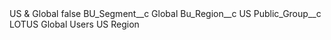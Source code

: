 <?xml version="1.0" encoding="UTF-8"?>
<CustomMetadata xmlns="http://soap.sforce.com/2006/04/metadata" xmlns:xsi="http://www.w3.org/2001/XMLSchema-instance" xmlns:xsd="http://www.w3.org/2001/XMLSchema">
    <label>US &amp; Global</label>
    <protected>false</protected>
    <values>
        <field>BU_Segment__c</field>
        <value xsi:type="xsd:string">Global</value>
    </values>
    <values>
        <field>Bu_Region__c</field>
        <value xsi:type="xsd:string">US</value>
    </values>
    <values>
        <field>Public_Group__c</field>
        <value xsi:type="xsd:string">LOTUS Global Users US Region</value>
    </values>
</CustomMetadata>
